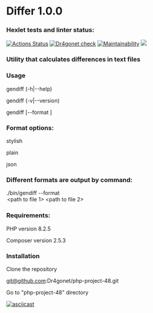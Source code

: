 # Differ 1.0.0

### Hexlet tests and linter status:
[![Actions Status](https://github.com/Dr4gonet/php-project-48/workflows/hexlet-check/badge.svg)](https://github.com/Dr4gonet/php-project-48/actions)    [![Dr4gonet check](https://github.com/Dr4gonet/php-project-48/actions/workflows/Dr4gonet-check.yml/badge.svg)](https://github.com/Dr4gonet/php-project-48/actions/workflows/Dr4gonet-check.yml)    [![Maintainability](https://api.codeclimate.com/v1/badges/8afd181cb573d5905e96/maintainability)](https://codeclimate.com/github/Dr4gonet/php-project-48/maintainability)       <a href="https://codeclimate.com/github/Dr4gonet/php-project-48/test_coverage"><img src="https://api.codeclimate.com/v1/badges/8afd181cb573d5905e96/test_coverage" /></a>

### Utility that calculates differences in text files

### Usage
gendiff (-h|--help)

gendiff (-v|--version)

gendiff [--format ]

### Format options:

stylish

plain

json

### Different formats are output by command:

./bin/gendiff --format <option> <path to file 1> <path to file 2>

### Requirements:

PHP version 8.2.5

Composer version 2.5.3

### Installation

Сlone the repository

git@github.com:Dr4gonet/php-project-48.git

Go to "php-project-48" directory



[![asciicast](https://asciinema.org/a/2sAsjwyVGf6Kk3s8ONYYKM6qu.svg)](https://asciinema.org/a/2sAsjwyVGf6Kk3s8ONYYKM6qu)

